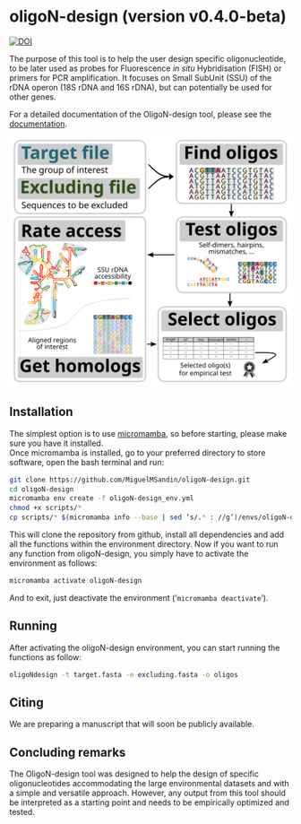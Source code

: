 # oligoN-design (version v0.4.0-beta)
  
[![DOI](https://zenodo.org/badge/DOI/10.5281/zenodo.10688602.svg)](https://doi.org/10.5281/zenodo.10688602)
  
The purpose of this tool is to help the user design specific oligonucleotide, to be later used as probes for Fluorescence *in situ* Hybridisation (FISH) or primers for PCR amplification. It focuses on Small SubUnit (SSU) of the rDNA operon (18S rDNA and 16S rDNA), but can potentially be used for other genes.  
  
For a detailed documentation of the OligoN-design tool, please see the [documentation](oligoN-design_v0.4_documentation.pdf).  
  
![brief_pipeline](/resources/bioinfo_pipeline_summary.png)   
  
## Installation  
The simplest option is to use [micromamba](https://mamba.readthedocs.io/en/latest/installation/micromamba-installation.html), so before starting, please make sure you have it installed.  
Once micromamba is installed, go to your preferred directory to store software, open the bash terminal and run:  
```bash  
git clone https://github.com/MiguelMSandin/oligoN-design.git  
cd oligoN-design  
micromamba env create -f oligoN-design_env.yml  
chmod +x scripts/*  
cp scripts/* $(micromamba info --base | sed ‘s/.* : //g’)/envs/oligoN-design/bin/  
```  
This will clone the repository from github, install all dependencies and add all the functions within the environment directory. Now if you want to run any function from oligoN-design, you simply have to activate the environment as follows:
```bash  
micromamba activate oligoN-design  
```  
And to exit, just deactivate the environment (‘```micromamba deactivate```’).
  
## Running  
After activating the oligoN-design environment, you can start running the functions as follow:
```bash  
oligoNdesign -t target.fasta -e excluding.fasta -o oligos  
```    
  
## Citing
We are preparing a manuscript that will soon be publicly available.  
  
  
## Concluding remarks
The OligoN-design tool was designed to help the design of specific oligonucleotides accommodating the large environmental datasets and with a simple and versatile approach. However, any output from this tool should be interpreted as a starting point and needs to be empirically optimized and tested.  
  
  
